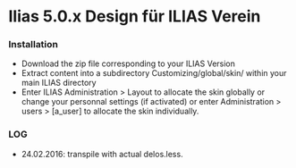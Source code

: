 # **Ilias 5.0.x Design für ILIAS Verein**

### **Installation**

* Download the zip file corresponding to your ILIAS Version
* Extract content into a subdirectory Customizing/global/skin/ within your main ILIAS directory
* Enter ILIAS Administration > Layout to allocate the skin globally or change your personnal settings (if activated) or enter Administration > users > [a_user] to allocate the skin individually.

### **LOG**
* 24.02.2016: transpile with actual delos.less.
